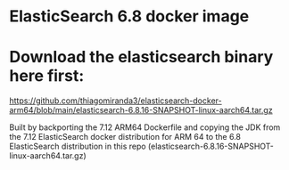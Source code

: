# ElasticSearch 6.8 docker image

# Download the elasticsearch binary here first:
https://github.com/thiagomiranda3/elasticsearch-docker-arm64/blob/main/elasticsearch-6.8.16-SNAPSHOT-linux-aarch64.tar.gz

Built by backporting the 7.12 ARM64 Dockerfile and copying the JDK from the 7.12 ElasticSearch docker distribution for ARM 64 to the 6.8 ElasticSearch distribution in this repo (elasticsearch-6.8.16-SNAPSHOT-linux-aarch64.tar.gz)
